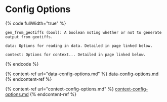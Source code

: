# Config Options

{% code fullWidth="true" %}
```
gen_from_geotiffs (bool): A boolean noting whether or not to generate output from geotiffs.

data: Options for reading in data. Detailed in page linked below.

context: Options for context... Detailed in page linked below.
```
{% endcode %}

{% content-ref url="data-config-options.md" %}
[data-config-options.md](data-config-options.md)
{% endcontent-ref %}

{% content-ref url="context-config-options.md" %}
[context-config-options.md](context-config-options.md)
{% endcontent-ref %}
